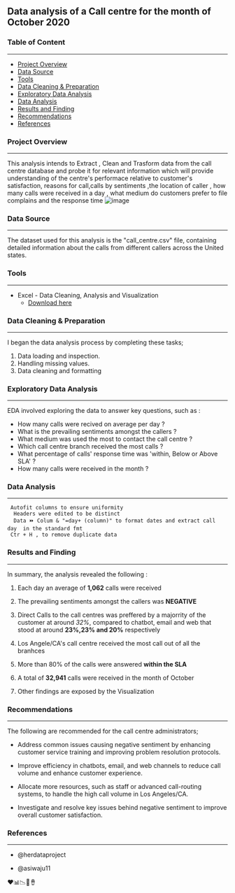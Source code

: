 
##  Data analysis of a Call centre for the month of October 2020

###  Table of Content
------

-  [Project Overview](#project-overview)
-  [Data Source](#data-source)
-  [Tools](#tools)
-  [Data Cleaning & Preparation](#data-cleaning-&-preparation)
-  [Exploratory Data Analysis](#exploratory-data-analysis)
-  [Data Analysis](#data-analysis)
-  [Results and Finding](#results-and-finding)
-  [Recommendations](#recommendations)
-  [References](#references)
  

  ###  Project Overview
  ------

  This analysis intends to Extract , Clean and Trasform data from the call centre database and probe it for relevant information which will provide understanding of the centre's performace relative to customer's satisfaction, reasons for call,calls by sentiments ,the location of caller , how many calls were received in a day , what medium do customers prefer to file complains and the response time
![image](https://github.com/user-attachments/assets/00c181d2-401c-4779-aef4-b8f61388a4ca)




###  Data Source
------
The  dataset used for this analysis is the "call_centre.csv" file, containing detailed information about the calls from different callers across the United states.




###  Tools
-------------
-  Excel  - Data Cleaning, Analysis and Visualization
   - [Download here](www.microsoft.com)
 




###  Data Cleaning & Preparation
---
I began the data analysis process by completing these tasks;

1.  Data loading and inspection.
2.  Handling missing values.
3.  Data cleaning and formatting



###  Exploratory Data Analysis
---
EDA involved exploring the  data to answer key questions, such as :

-  How many calls were recived on average per day ?
-  What is the prevailing sentiments amongst the callers ?
-  What medium was used the most to contact the call centre ?
-  Which call centre branch received the most calls ?
-  What percentage of calls' response time was 'within, Below or Above SLA' ?
-  How many calls were received in the month ?

###  Data Analysis
---
```Excel functions
 Autofit columns to ensure uniformity
  Headers were edited to be distinct
  Data ⏩ Colum & "=day+ (column)" to format dates and extract call day  in the standard fmt
 Ctr + H , to remove duplicate data
```


###  Results and Finding
---
In summary, the analysis revealed the following :

 1.  Each day an average of **1,062** calls were received
 
 2.  The prevailing sentiments amongst the callers was **NEGATIVE**

3.  Direct Calls to the call centres was preffered by a majorrity of the customer at around *32%*, compared to chatbot, email and web that stood at around **23%,23% and 20%** respectively

 4.  Los Angele/CA's call centre received the most call out of all the branhces

5.  More than 80% of the calls were answered **within the SLA**

6.  A total of **32,941** calls were received in the month of October

 7.  Other findings are exposed by the Visualization
   



###  Recommendations
---------------------
The following are recommended for the call centre administrators; 

-  Address common issues causing negative sentiment by enhancing customer service training and improving problem resolution protocols.

-  Improve efficiency in chatbots, email, and web channels to reduce call volume and enhance customer experience.

-  Allocate more resources, such as staff or advanced call-routing systems, to handle the high call volume in Los Angeles/CA.

-  Investigate and resolve key issues behind negative sentiment to improve overall customer satisfaction.

###  References
---------------------
-  @herdataproject

-  @asiwaju11



❤️📊📉🥇🪘



